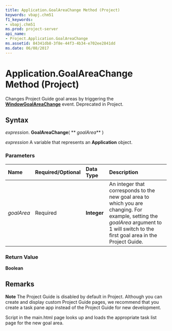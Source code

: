 ```yaml
---
title: Application.GoalAreaChange Method (Project)
keywords: vbapj.chm51
f1_keywords:
- vbapj.chm51
ms.prod: project-server
api_name:
- Project.Application.GoalAreaChange
ms.assetid: 84341db8-3f8e-44f3-4b34-e702ee2841dd
ms.date: 06/08/2017
---
```



# Application.GoalAreaChange Method (Project)

Changes Project Guide goal areas by triggering the  **[WindowGoalAreaChange](Project.Application.WindowGoalAreaChange.md)** event. Deprecated in Project.


## Syntax

 _expression_. **GoalAreaChange**( ** _goalArea_** )

 _expression_ A variable that represents an **Application** object.


### Parameters



|**Name**|**Required/Optional**|**Data Type**|**Description**|
|:-----|:-----|:-----|:-----|
| _goalArea_|Required|**Integer**|An integer that corresponds to the new goal area to which you are changing. For example, setting the  _goalArea_ argument to 1 will switch to the first goal area in the Project Guide.|

### Return Value

 **Boolean**


## Remarks


 **Note**  The Project Guide is disabled by default in Project. Although you can create and display custom Project Guide pages, we recommend that you create a task pane app instead of the Project Guide for new development.

Script in the main.html page looks up and loads the appropriate task list page for the new goal area.


